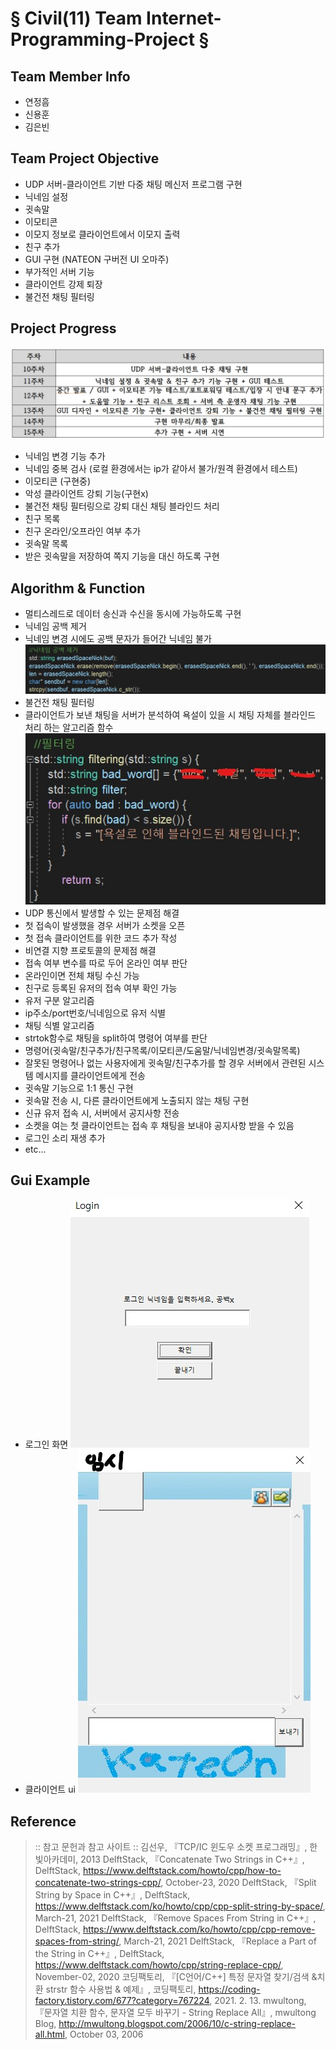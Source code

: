 § Civil(11) Team Internet-Programming-Project §
================================================
Team Member Info
-----------------
- 연정흠
- 신용훈
- 김은빈

Team Project Objective
-----------------
- UDP 서버-클라이언트 기반 다중 채팅 메신저 프로그램 구현
 - 닉네임 설정
 - 귓속말
 - 이모티콘
  - 이모지 정보로 클라이언트에서 이모지 출력
 - 친구 추가
 - GUI 구현 (NATEON 구버전 UI 오마주)
 - 부가적인 서버 기능
  - 클라이언트 강제 퇴장
  - 불건전 채팅 필터링

Project Progress
------------------
![Alt "주차 별 계획과 진행 상황"](/img/plan.jpg)
- 닉네임 변경 기능 추가
- 닉네임 중복 검사 (로컬 환경에서는 ip가 같아서 불가/원격 환경에서 테스트)
- 이모티콘 (구현중)
- 악성 클라이언트 강퇴 기능(구현x)
 - 불건전 채팅 필터링으로 강퇴 대신 채팅 블라인드 처리
- 친구 목록
 - 친구 온라인/오프라인 여부 추가
- 귓속말 목록
 - 받은 귓속말을 저장하여 쪽지 기능을 대신 하도록 구현

Algorithm & Function
------------------
- 멀티스레드로 데이터 송신과 수신을 동시에 가능하도록 구현
- 닉네임 공백 제거
 - 닉네임 변경 시에도 공백 문자가 들어간 닉네임 불가
  ![Alt "클라이언트의 닉네임 공백 제거"](/img/erasedSpace.jpg)
- 불건전 채팅 필터링
 - 클라이언트가 보낸 채팅을 서버가 분석하여 욕설이 있을 시 채팅 자체를 블라인드 처리 하는 알고리즘 함수
  ![Alt "악성 워딩 필터링 함수"](/img/filtering.jpg)
- UDP 통신에서 발생할 수 있는 문제점 해결
 - 첫 접속이 발생했을 경우 서버가 소켓을 오픈
  - 첫 접속 클라이언트를 위한 코드 추가 작성
 - 비연결 지향 프로토콜의 문제점 해결
  - 접속 여부 변수를 따로 두어 온라인 여부 판단
   - 온라인이면 전체 채팅 수신 가능
   - 친구로 등록된 유저의 접속 여부 확인 가능
  - 유저 구분 알고리즘
   - ip주소/port번호/닉네임으로 유저 식별
- 채팅 식별 알고리즘
 - strtok함수로 채팅을 split하여 명령어 여부를 판단
 - 명령어(귓속말/친구추가/친구목록/이모티콘/도움말/닉네임변경/귓속말목록)
 - 잘못된 명령어나 없는 사용자에게 귓속말/친구추가를 할 경우 서버에서 관련된 시스템 메시지를 클라이언트에게 전송
- 귓속말 기능으로 1:1 통신 구현
 - 귓속말 전송 시, 다른 클라이언트에게 노출되지 않는 채팅 구현
- 신규 유저 접속 시, 서버에서 공지사항 전송
 - 소켓을 여는 첫 클라이언트는 접속 후 채팅을 보내야 공지사항 받을 수 있음
 - 로그인 소리 재생 추가
- etc...

Gui Example
-------------
- 로그인 화면
![Alt "로그인"](/img/login.jpg)
- 클라이언트 ui
![Alt "client ui"](/img/clientui.jpg)

Reference
-------------
> :: 참고 문헌과 참고 사이트 ::
> 김선우, 『TCP/IC 윈도우 소켓 프로그래밍』, 한빛아카데미, 2013
> DelftStack, 『Concatenate Two Strings in C++』, DelftStack, https://www.delftstack.com/howto/cpp/how-to-concatenate-two-strings-cpp/, October-23, 2020
> DelftStack, 『Split String by Space in C++』, DelftStack, https://www.delftstack.com/ko/howto/cpp/cpp-split-string-by-space/, March-21, 2021
> DelftStack, 『Remove Spaces From String in C++』, DelftStack, https://www.delftstack.com/ko/howto/cpp/cpp-remove-spaces-from-string/, March-21, 2021
> DelftStack, 『Replace a Part of the String in C++』, DelftStack, https://www.delftstack.com/howto/cpp/string-replace-cpp/, November-02, 2020
> 코딩팩토리, 『[C언어/C++] 특정 문자열 찾기/검색 &치환 strstr 함수 사용법 & 예제』, 코딩팩토리, https://coding-factory.tistory.com/677?category=767224, 2021. 2. 13.
> mwultong, 『문자열 치환 함수, 문자열 모두 바꾸기 - String Replace All』, mwultong Blog, http://mwultong.blogspot.com/2006/10/c-string-replace-all.html, October 03, 2006